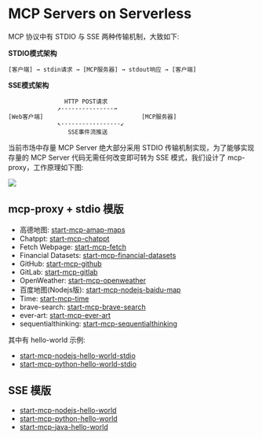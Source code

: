 # MCP Servers on Serverless

MCP 协议中有 STDIO 与 SSE 两种传输机制，大致如下:

**STDIO模式架构**

```plaintext
[客户端] → stdin请求 → [MCP服务器] → stdout响应 → [客户端]
```

**SSE模式架构**

```plaintext
                HTTP POST请求
              ↗---------------→
[Web客户端]                            [MCP服务器]
              ↖-----------------↙
                 SSE事件流推送
```

当前市场中存量 MCP Server 绝大部分采用 STDIO 传输机制实现，为了能够实现存量的 MCP Server 代码无需任何改变即可转为 SSE 模式，我们设计了 mcp-proxy，工作原理如下图:

![](https://img.alicdn.com/imgextra/i3/O1CN0104BoeU1JKAg8WPrVc_!!6000000001009-0-tps-1716-938.jpg)

## mcp-proxy + stdio 模版

- 高德地图: [start-mcp-amap-maps](./start-mcp-amap-maps/src/)
- Chatppt: [start-mcp-chatppt](./start-mcp-chatppt/src/)
- Fetch Webpage: [start-mcp-fetch](./start-mcp-fetch/src/)
- Financial Datasets: [start-mcp-financial-datasets](./start-mcp-financial-datasets/src/)
- GitHub: [start-mcp-github](./start-mcp-github/src)
- GitLab: [start-mcp-gitlab](./start-mcp-gitlab/src)
- OpenWeather: [start-mcp-openweather](./start-mcp-openweather/src/)
- 百度地图(Nodejs版): [start-mcp-nodejs-baidu-map](./start-mcp-nodejs-baidu-map/src/)
- Time: [start-mcp-time](./start-mcp-time/src/)
- brave-search: [start-mcp-brave-search](./start-mcp-brave-search/src/)
- ever-art: [start-mcp-ever-art](./start-mcp-ever-art/src)
- sequentialthinking: [start-mcp-sequentialthinking](./start-mcp-sequentialthinking/src)

其中有 hello-world 示例:

- [start-mcp-nodejs-hello-world-stdio](./start-mcp-nodejs-hello-world-stdio/src/)
- [start-mcp-python-hello-world-stdio](./start-mcp-python-hello-world-stdio/src/)

## SSE 模版

- [start-mcp-nodejs-hello-world](./start-mcp-nodejs-hello-world/src/)
- [start-mcp-python-hello-world](./start-mcp-python-hello-world/src/)
- [start-mcp-java-hello-world](./start-mcp-java-hello-world/src)